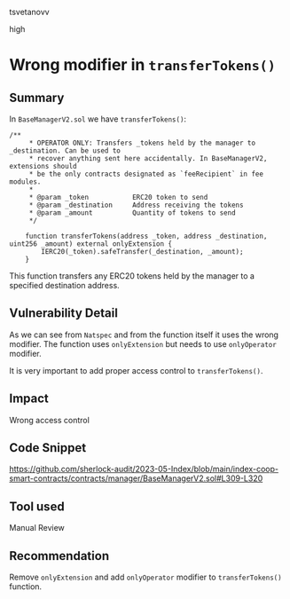 tsvetanovv

high

# Wrong modifier in `transferTokens()`

## Summary
In `BaseManagerV2.sol` we have `transferTokens()`:
```solidity
/**
     * OPERATOR ONLY: Transfers _tokens held by the manager to _destination. Can be used to
     * recover anything sent here accidentally. In BaseManagerV2, extensions should
     * be the only contracts designated as `feeRecipient` in fee modules.
     *
     * @param _token           ERC20 token to send
     * @param _destination     Address receiving the tokens
     * @param _amount          Quantity of tokens to send
     */

    function transferTokens(address _token, address _destination, uint256 _amount) external onlyExtension { 
        IERC20(_token).safeTransfer(_destination, _amount);
    }
```
This function transfers any ERC20 tokens held by the manager to a specified destination address.

## Vulnerability Detail

As we can see from `Natspec` and from the function itself it uses the wrong modifier.
The function uses `onlyExtension` but needs to use `onlyOperator` modifier.

It is very important to add proper access control to `transferTokens()`.

## Impact

Wrong access control

## Code Snippet

https://github.com/sherlock-audit/2023-05-Index/blob/main/index-coop-smart-contracts/contracts/manager/BaseManagerV2.sol#L309-L320

## Tool used

Manual Review

## Recommendation

Remove `onlyExtension` and add `onlyOperator` modifier to `transferTokens()` function.